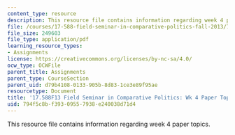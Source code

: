 ```yaml
---
content_type: resource
description: This resource file contains information regarding week 4 paper topics.
file: /courses/17-588-field-seminar-in-comparative-politics-fall-2013/794f5c8bf39309557938e240038d71d4_MIT17_588F13_Week4Paper.pdf
file_size: 249603
file_type: application/pdf
learning_resource_types:
- Assignments
license: https://creativecommons.org/licenses/by-nc-sa/4.0/
ocw_type: OCWFile
parent_title: Assignments
parent_type: CourseSection
parent_uid: d79b4108-0133-905b-8d83-1ce3e89f95ae
resourcetype: Document
title: '17.588F13 Field Seminar in Comparative Politics: Wk 4 Paper Topics'
uid: 794f5c8b-f393-0955-7938-e240038d71d4
---
```

This resource file contains information regarding week 4 paper topics.